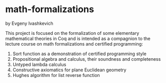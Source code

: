 # math-formalizations

by Evgeny Ivashkevich

This project is focused on the formalization of some elementary mathematical theories in Coq and is intended as a compagnion to the lecture course on math formalizations and certified programming:

1. Sort function as a demonstration of certified programming style
3. Propositional algebra and calculus, their soundness and completeness
5. Untyped lambda calculus
7. Constructive axiomatics for plane Euclidean geometry
8. Hughes algorithm for list reverse function
